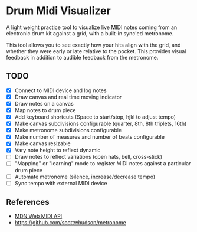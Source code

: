 # Drum Midi Visualizer

A light weight practice tool to visualize live MIDI notes coming from an
electronic drum kit against a grid, with a built-in sync'ed metronome.

This tool allows you to see exactly how your hits align with the grid, and
whether they were early or late relative to the pocket. This provides visual
feedback in addition to audible feedback from the metronome.

## TODO

- [x] Connect to MIDI device and log notes
- [x] Draw canvas and real time moving indicator
- [x] Draw notes on a canvas
- [x] Map notes to drum piece
- [x] Add keyboard shortcuts (Space to start/stop, hjkl to adjust tempo)
- [x] Make canvas subdivisions configurable (quarter, 8th, 8th triplets, 16th)
- [x] Make metronome subdivisions configurable
- [x] Make number of measures and number of beats configurable
- [x] Make canvas resizable
- [x] Vary note height to reflect dynamic
- [ ] Draw notes to reflect variations (open hats, bell, cross-stick)
- [ ] "Mapping" or "learning" mode to register MIDI notes against a particular drum piece
- [ ] Automate metronome (silence, increase/decrease tempo)
- [ ] Sync tempo with external MIDI device

## References

- [MDN Web MIDI API](https://developer.mozilla.org/en-US/docs/Web/API/Web_MIDI_API)
- https://github.com/scottwhudson/metronome
